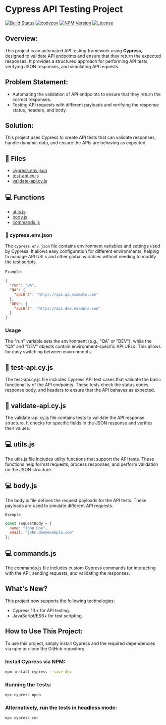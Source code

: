 # Cypress API Testing Project

[![Build Status](https://travis-ci.org/your-username/cypress-api.svg?branch=master)](https://travis-ci.org/your-username/cypress-api "Travis CI")
[![codecov](https://codecov.io/gh/your-username/cypress-api/branch/master/graph/badge.svg)](https://codecov.io/gh/your-username/cypress-api)
[![NPM Version](https://img.shields.io/npm/v/cypress.svg?label=NPM)](https://www.npmjs.com/package/cypress)
[![License](https://img.shields.io/badge/License-MIT-blue.svg)](https://opensource.org/licenses/MIT)

## Overview:

This project is an automated API testing framework using **Cypress**, designed to validate API endpoints and ensure that they return the expected responses. It provides a structured approach for performing API tests, verifying JSON responses, and simulating API requests.

## Problem Statement:
- Automating the validation of API endpoints to ensure that they return the correct responses.
- Testing API requests with different payloads and verifying the response status, headers, and body.

## Solution:
This project uses Cypress to create API tests that can validate responses, handle dynamic data, and ensure the APIs are behaving as expected.

## 📑 Files

- [cypress.env.json](#📑cypress-env-json)
- [test-api.cy.js](#📑test-api-cy-js)
- [validate-api.cy.js](#📑validate-api-cy-js)

## 💻 Functions

- [utils.js](#💻utils-js)
- [body.js](#💻body-js)
- [commands.js](#💻commands-js)

### 📑 cypress.env.json

The `cypress.env.json` file contains environment variables and settings used by Cypress. It allows easy configuration for different environments, helping to manage API URLs and other global variables without needing to modify the test scripts.

`Example`:

```json
{
  "run": "QA",
  "QA": {
    "apiUrl": "https://api.qa.example.com"
  },
  "DEV": {
    "apiUrl": "https://api.dev.example.com"
  }
}
```

### Usage

The "run" variable sets the environment (e.g., "QA" or "DEV"), while the "QA" and "DEV" objects contain environment-specific API URLs. This allows for easy switching between environments.

## 📑 test-api.cy.js

The test-api.cy.js file includes Cypress API test cases that validate the basic functionality of the API endpoints. These tests check the status codes, response body, and headers to ensure that the API behaves as expected.

## 📑 validate-api.cy.js

The validate-api.cy.js file contains tests to validate the API response structure. It checks for specific fields in the JSON response and verifies their values.

## 💻 utils.js

The utils.js file includes utility functions that support the API tests. These functions help format requests, process responses, and perform validation on the JSON structure.

## 💻 body.js

The body.js file defines the request payloads for the API tests. These payloads are used to simulate different API requests.

`Exemple`

```javaScript
const requestBody = {
  name: "John Doe",
  email: "john.doe@example.com"
};
```

## 💻 commands.js

The commands.js file includes custom Cypress commands for interacting with the API, sending requests, and validating the responses.

## What's New?

This project now supports the following technologies:

- Cypress 13.x for API testing.
- JavaScript/ES6+ for test scripting.

## How to Use This Project:

To use this project, simply install Cypress and the required dependencies via npm or clone the GitHub repository.

### Install Cypress via NPM:

```bash
npm install cypress --save-dev
```

### Running the Tests:

```bash
npx cypress open
```
### Alternatively, run the tests in headless mode:

```bash
npx cypress run
```
